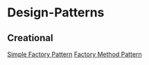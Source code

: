 # Design-Patterns

## Creational

[Simple Factory Pattern](creational/simple_factory/README.md)
[Factory Method Pattern](creational/factory_method/README.md)
